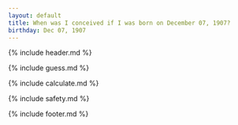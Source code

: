 ```yaml
---
layout: default
title: When was I conceived if I was born on December 07, 1907?
birthday: Dec 07, 1907
---
```


{% include header.md %}

{% include guess.md %}

{% include calculate.md %}

{% include safety.md %}

{% include footer.md %}



